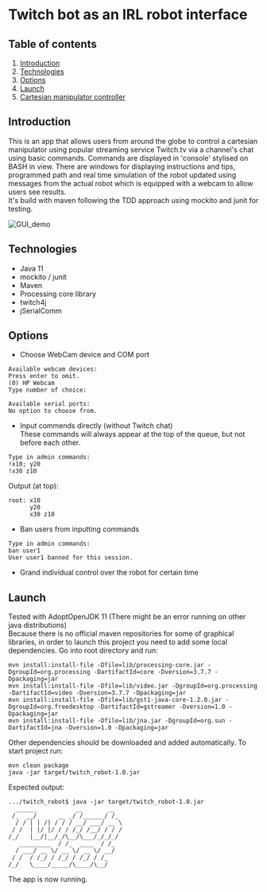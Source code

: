 # Twitch bot as an IRL robot interface

## Table of contents
1. [Introduction](#introduction)
2. [Technologies](#technologies)
3. [Options](#options)
4. [Launch](#launch)
5. [Cartesian manipulator controller](CartesianManipulatorDefault)

## Introduction <a name="introduction"></a>
This is an app that allows users from around the globe to control a cartesian manipulator using popular streaming service 
Twitch.tv via a channel's chat using basic commands. Commands are displayed in 'console' stylised on BASH in view. 
There are windows for displaying instructions and tips, programmed path and real time simulation of  the robot
updated using messages from the actual robot which is equipped with a webcam to allow users see results.
<br>
It's build with maven following the TDD approach using mockito and junit for testing.

![GUI_demo](https://imgur.com/fAMnI8x.jpg)

## Technologies <a name="technologies"></a>
- Java 11
- mockito / junit
- Maven
- Processing core library
- twitch4j
- jSerialComm

## Options <a name="options"></a>

- Choose WebCam device and COM port
```
Available webcam devices: 
Press enter to omit.
(0) HP Webcam
Type number of choice: 

Available serial ports: 
No option to choose from.
```
- Input commends directly (without Twitch chat)<br>
These commands will always appear at the top of the queue, but not before each other.
```
Type in admin commands: 
!x10; y20
!x30 z10
```
Output (at top):
```
root: x10
      y20
      x30 z10
```

- Ban users from inputting commands
```
Type in admin commands: 
ban user1
User user1 banned for this session.
```  

- Grand individual control over the robot for certain time

## Launch <a name="launch"></a>
Tested with AdoptOpenJDK 11 (There might be an error running on other java distributions) <br>
Because there is no official maven repositories for some of graphical libraries, in order to launch this project
you need to add some local dependencies. Go into root directory and run:
```
mvn install:install-file -Dfile=lib/processing-core.jar -DgroupId=org.processing -DartifactId=core -Dversion=3.7.7 -Dpackaging=jar
mvn install:install-file -Dfile=lib/video.jar -DgroupId=org.processing -DartifactId=video -Dversion=3.7.7 -Dpackaging=jar
mvn install:install-file -Dfile=lib/gst1-java-core-1.2.0.jar -DgroupId=org.freedesktop -DartifactId=gstreamer -Dversion=1.0 -Dpackaging=jar
mvn install:install-file -Dfile=lib/jna.jar -DgroupId=org.sun -DartifactId=jna -Dversion=1.0 -Dpackaging=jar
```

Other dependencies should be downloaded and added automatically. To start project run:
```
mvn clean package
java -jar target/twitch_robot-1.0.jar
```

Expected output: 
```
.../twitch_robot$ java -jar target/twitch_robot-1.0.jar
  ______           __       __
 /_  __/      __ _/ /______/ /_
  / / | | /| / / / __/ ___/ __ \
 / /  | |/ |/ / / /_/ /__/ / / /
/_/   |__/|__/_/\__/\___/_/_/_/ 
   _________  / /_  ____  / /_  
  / ___/ __ \/ __ \/ __ \/ __/  
 / /  / /_/ / /_/ / /_/ / /_    
/_/   \____/_____/\____/\__/
```
The app is now running.

